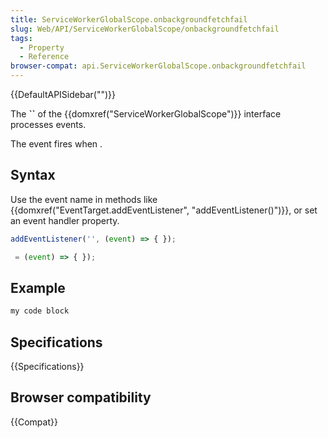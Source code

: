 ```yaml
---
title: ServiceWorkerGlobalScope.onbackgroundfetchfail
slug: Web/API/ServiceWorkerGlobalScope/onbackgroundfetchfail
tags:
  - Property
  - Reference
browser-compat: api.ServiceWorkerGlobalScope.onbackgroundfetchfail
---
```

{{DefaultAPISidebar("")}}

The **``** of the {{domxref("ServiceWorkerGlobalScope")}} interface processes  events.

The  event fires when .

## Syntax

Use the event name in methods like {{domxref("EventTarget.addEventListener", "addEventListener()")}}, or set an event handler property.

```js
addEventListener('', (event) => { });

 = (event) => { });
```

## Example

```js
my code block
```

## Specifications

{{Specifications}}

## Browser compatibility

{{Compat}}

